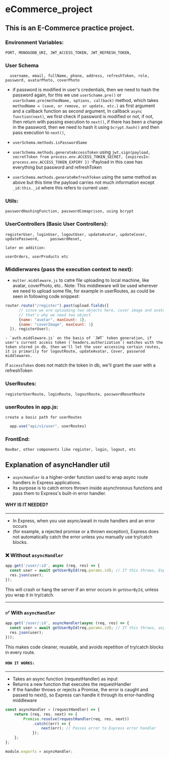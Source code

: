 # eCommerce_project

## This is an E-Commerce practice project.

### Environment Variables:
    PORT, MONOGODB_URI, JWT_ACCESS_TOKEN, JWT_REFRESH_TOKEN,

### User Schema
 	  username, email, fullName, phone, address, refreshToken, role, password, avatarPhoto, coverPhoto

* if password is modified in user's credentials, then we need to hash the password again, for this we use `userSchame.pre()` or `userSchame.pre(methodName, options, callback)` method, which takes `methodName = (save, or remove, or update, etc.)` as first argument and a callback function as second argument,
    In callback `async function(next)`, we first check if password is modified or not, if not, then return with passing execution to `next()`, if there has been a change in the password, then we need to hash it using `bcrypt.hash()` and then pass execution to `next()`,

* `userSchema.methods.isPasswordSame`
* `userSchema.methods.generateAccessToken` using `jwt.sign(payload, secretToken from process.env.ACCESS_TOKEN_SECRET, {expiresIn: process.env.ACCESS_TOKEN_EXPIRY })` -Payload in this case has everything but password and refreshToken
* `userSchema.methods.generateRefreshToken` using the same method as above but this time the payload carries not much information except `_id:this._id` where this refers to current user.

### Utils:
    passwordHashingFunction, passwordComaprison, using bcrypt

### UserControllers (Basic User Controllers):
	registerUser, loginUser, logoutUser, updateAvatar, updateCover, updatePassword, 	passwordReset, 

	later on addition:

	userOrders, userProducts etc

### Middlerwares (pass the execution context to next):
  - `multer.middleware.js` to catre file uploading to local machine, like avatar, coverPhoto, etc.. Note: This middleware will be used wherever we need to upload some file, for example in userRoutes, as could be seen in following code snippest:
  ```js
  router.route("/register").post(upload.fields([
        // since we are uploading two objects here, cover image and avatar
        // that's why we need two object
        {name: "avatar", maxCount: 1},
        {name: "coverImage", maxCount: 1}
    ]), registerUser);
  ```
	- `auth.middleware.js` on the basis of `JWT` token generation, if user's current access token (`headers.authorization`) matches with the token stored in db, then we'll let the user accessing certain routes, it is primarily for logoutRoute, updateAvatar, Cover, passwrod middlewares.

if `accessToken` does not match the token in db, we'll grant the user with a refreshToken

### UserRoutes:
	registerUserRoute, loginRoute, logoutRoute, passwordResetRoute

### userRoutes in app.js:
	create a basic path for userRoutes
  ``` js
	app.use("api/v1/user", userRoutes)
  ```

### FrontEnd:
    NavBar, other components like register, login, logout, etc

## Explanation of asyncHandler util

 * `asyncHandler` is a higher-order function used to wrap async route handlers in Express applications. 
 * Its purpose is to catch errors thrown inside  asynchronous functions and pass them to Express's built-in error handler.
 #### WHY IS IT NEEDED?
 ------------------
 * In Express, when you use async/await in route handlers and an error occurs 
 * (for example, a rejected promise or a thrown exception), Express does not automatically catch the error unless you manually use try/catch blocks.
 ### ❌ Without `asyncHandler`

```js
app.get('/user/:id', async (req, res) => {
  const user = await getUserById(req.params.id); // If this throws, Express won't catch it
  res.json(user);
});
```

This will crash or hang the server if an error occurs in `getUserById`, unless you wrap it in try/catch.

---

### ✅ With `asyncHandler`

```js
app.get('/user/:id', asyncHandler(async (req, res) => {
  const user = await getUserById(req.params.id); // If this throws, asyncHandler catches it
  res.json(user);
}));
```

This makes code cleaner, reusable, and avoids repetition of try/catch blocks in every route.

#### `HOW IT WORKS:`
--------------
- Takes an async function (requestHandler) as input
- Returns a new function that executes the requestHandler
- If the handler throws or rejects a Promise, the error is caught and passed to next(), so Express can handle it through its error-handling middleware
``` js
const asyncHandler = (requestHandler) => {
    return (req, res, next) => {
        Promise.resolve(requestHandler(req, res, next))
            .catch((err) => {
                next(err); // Passes error to Express error handler
            });
    };
};

module.exports = asyncHandler; 
```

